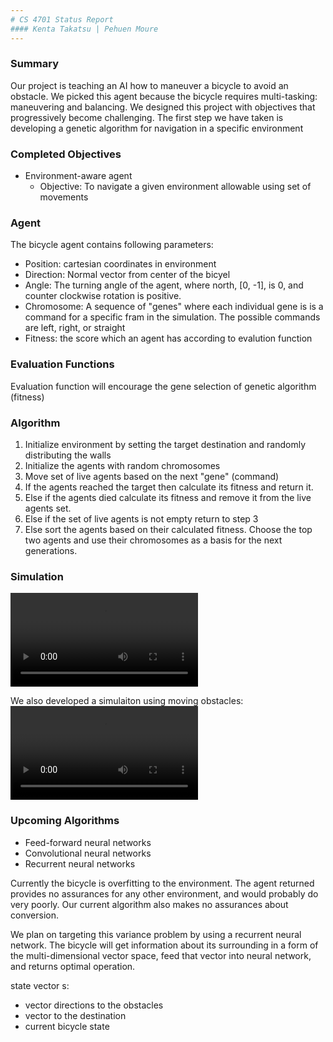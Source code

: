 ```yaml
---
# CS 4701 Status Report 
#### Kenta Takatsu | Pehuen Moure
---
```

### Summary
Our project is teaching an AI how to maneuver a bicycle to avoid an obstacle.
We picked this agent because the bicycle requires multi-tasking: maneuvering and balancing. We designed this project with objectives that progressively become challenging. The first step we have taken is developing a genetic algorithm for navigation in a specific environment

### Completed Objectives

- Environment-aware agent
  * Objective: To navigate a given environment  allowable using set of movements 


### Agent
The bicycle agent contains following parameters:
  * Position: cartesian coordinates in environment
  * Direction: Normal vector from center of the bicyel
  * Angle: The turning angle of the agent, where north, [0, -1], is 0, and counter clockwise rotation is positive.
  * Chromosome: A sequence of "genes" where each individual gene is is a command for a specific fram in the simulation. The possible commands are left, right, or straight
  * Fitness: the score which an agent has according to evalution function


### Evaluation Functions
Evaluation function will encourage the gene selection of genetic algorithm (fitness)

### Algorithm
  1. Initialize environment by setting the target destination and randomly distributing the walls
  2. Initialize the agents with random chromosomes
  3. Move set of live agents based on the next "gene" (command)
  4. If the agents reached the target then calculate its fitness and return it.
  5. Else if the agents died calculate its fitness and remove it from the live agents set.
  6. Else if the set of live agents is not empty return to step 3
  7. Else sort the agents based on their calculated fitness. Choose the top two agents and use their chromosomes as a basis for the next generations.


### Simulation 
![Simulaion 1](videos/test.mov)

We also developed a simulaiton using moving obstacles:
![Simulaiton 2](videos/test1.mov)


### Upcoming Algorithms
  * Feed-forward neural networks
  * Convolutional neural networks
  * Recurrent neural networks

Currently the bicycle is overfitting to the environment. The agent returned provides no assurances for any other environment, and would probably do very poorly. Our current algorithm also makes no assurances about conversion.

We plan on targeting this variance problem by using a recurrent neural network. The bicycle will get information about its surrounding in a form of the multi-dimensional vector space, feed that vector into neural network, and returns optimal operation.


state vector s:
  * vector directions to the obstacles
  * vector to the destination
  * current bicycle state


